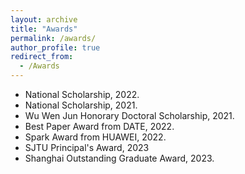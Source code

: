 ```yaml
---
layout: archive
title: "Awards"
permalink: /awards/
author_profile: true
redirect_from:
  - /Awards
---
```


<!-- {% include base_path %} -->

* National Scholarship, 2022.
* National Scholarship, 2021.
* Wu Wen Jun Honorary Doctoral Scholarship, 2021.
* Best Paper Award from DATE, 2022.
* Spark Award from HUAWEI, 2022.
* SJTU Principal's Award, 2023
* Shanghai Outstanding Graduate Award, 2023.